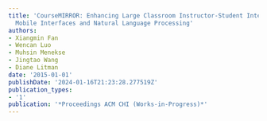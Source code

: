 ```yaml
---
title: 'CourseMIRROR: Enhancing Large Classroom Instructor-Student Interactions via
  Mobile Interfaces and Natural Language Processing'
authors:
- Xiangmin Fan
- Wencan Luo
- Muhsin Menekse
- Jingtao Wang
- Diane Litman
date: '2015-01-01'
publishDate: '2024-01-16T21:23:28.277519Z'
publication_types:
- '1'
publication: '*Proceedings ACM CHI (Works-in-Progress)*'
---
```

